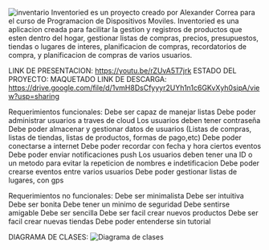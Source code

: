 ![inventario](https://github.com/acorrea21/Inventoried/assets/127762650/afdbf6c9-7ef6-4a95-9627-7af141a537e2)
Inventoried es un proyecto creado por Alexander Correa para el curso de Programacion de Dispositivos Moviles.
Inventoried es una aplicacion creada para facilitar la gestion y registros de productos que esten dentro del hogar, gestionar listas de compras, precios, presupuestos, tiendas o lugares de interes, planificacion de compras, recordatorios de compra, y planificacion de compras de varios usuarios.

LINK DE PRESENTACION: https://youtu.be/rZUvA5T7jrk
ESTADO DEL PROYECTO: MAQUETADO
LINK DE DESCARGA: https://drive.google.com/file/d/1vmH8DsCfyyyr2UYh1n1c6GKvXyh0sipA/view?usp=sharing

Requerimientos funcionales:
Debe ser capaz de manejar listas
Debe poder administrar usuarios a traves de cloud
Los usuarios deben tener contraseña
Debe poder almacenar y gestionar datos de usuarios (Listas de compras, listas de tiendas, listas de productos, formas de pago,etc)
Debe poder conectarse a internet
Debe poder recordar con fecha y hora ciertos eventos
Debe poder enviar notificaciones push
Los usuarios deben tener una ID o un metodo para evitar la repeticion de nombres e indetificacion
Debe poder crearse eventos entre varios usuarios
Debe poder gestionar listas de lugares, con gps

Requerimientos no funcionales: 
Debe ser minimalista
Debe ser intuitiva
Debe ser bonita
Debe tener un minimo de seguridad
Debe sentirse amigable
Debe ser sencilla
Debe ser facil crear nuevos productos
Debe ser facil crear nuevas tiendas
Debe poder entenderse sin tutorial

DIAGRAMA DE CLASES:
![Diagrama de clases](https://github.com/acorrea21/Inventoried/assets/127762650/85e5d7ae-9c51-4e2c-b627-54f6a9840c5a)

